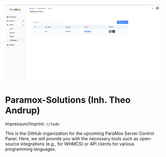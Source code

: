 ![Test_Screen](./Screen_01.png)

# Paramox-Solutions (Inh. Theo Andrup)
Impressum/Imprint: `//todo`

This is the GitHub organization for the upcoming ParaMox Server Control Panel.
Here, we will provide you with the necessary tools such as open-source integrations (e.g., for WHMCS) 
or API clients for various programming languages.
